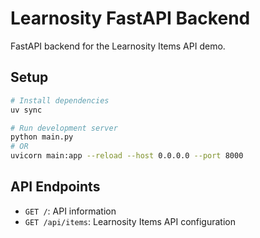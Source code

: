 # Learnosity FastAPI Backend

FastAPI backend for the Learnosity Items API demo.

## Setup

```bash
# Install dependencies
uv sync

# Run development server
python main.py
# OR
uvicorn main:app --reload --host 0.0.0.0 --port 8000
```

## API Endpoints

- `GET /`: API information
- `GET /api/items`: Learnosity Items API configuration
